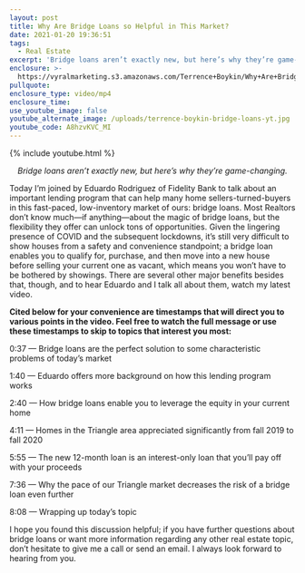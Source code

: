 ```yaml
---
layout: post
title: Why Are Bridge Loans so Helpful in This Market?
date: 2021-01-20 19:36:51
tags:
  - Real Estate
excerpt: 'Bridge loans aren’t exactly new, but here’s why they’re game-changing.'
enclosure: >-
  https://vyralmarketing.s3.amazonaws.com/Terrence+Boykin/Why+Are+Bridge+Loans+so+Helpful+in+This+Market_.mp4
pullquote:
enclosure_type: video/mp4
enclosure_time:
use_youtube_image: false
youtube_alternate_image: /uploads/terrence-boykin-bridge-loans-yt.jpg
youtube_code: A8hzvKVC_MI
---
```


{% include youtube.html %}

<p style="text-align: center;"><em>Bridge loans aren’t exactly new, but here’s why they’re game-changing.</em></p>

Today I’m joined by Eduardo Rodriguez of Fidelity Bank to talk about an important lending program that can help many home sellers-turned-buyers in this fast-paced, low-inventory market of ours: bridge loans. Most Realtors don’t know much—if anything—about the magic of bridge loans, but the flexibility they offer can unlock tons of opportunities. Given the lingering presence of COVID and the subsequent lockdowns, it’s still very difficult to show houses from a safety and convenience standpoint; a bridge loan enables you to qualify for, purchase, and then move into a new house before selling your current one as vacant, which means you won’t have to be bothered by showings. There are several other major benefits besides that, though, and to hear Eduardo and I talk all about them, watch my latest video.&nbsp;

**Cited below for your convenience are timestamps that will direct you to various points in the video. Feel free to watch the full message or use these timestamps to skip to topics that interest you most:&nbsp;**

0:37 — Bridge loans are the perfect solution to some characteristic problems of today’s market

1:40 — Eduardo offers more background on how this lending program works&nbsp;

2:40 — How bridge loans enable you to leverage the equity in your current home&nbsp;

4:11 — Homes in the Triangle area appreciated significantly from fall 2019 to fall 2020

5:55 — The new 12-month loan is an interest-only loan that you’ll pay off with your proceeds

7:36 — Why the pace of our Triangle market decreases the risk of a bridge loan even further&nbsp;

8:08 — Wrapping up today’s topic

I hope you found this discussion helpful; if you have further questions about bridge loans or want more information regarding any other real estate topic, don’t hesitate to give me a call or send an email. I always look forward to hearing from you.
